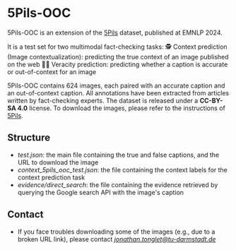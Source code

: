 # 5Pils-OOC 

5Pils-OOC is an extension of the [5Pils](https://github.com/UKPLab/5pils) dataset, published at EMNLP 2024.

It is a test set for two multimodal fact-checking tasks:
    🕵️ Context prediction (Image contextualization): predicting the true context of an image published on the web
    🧑‍⚖️ Veracity prediction: predicting whether a caption is accurate or out-of-context for an image


5Pils-OOC contains 624 images, each paired with an accurate caption and an out-of-context caption. All annotations have been extracted from articles written by fact-checking experts. 
The dataset is released under a **CC-BY-SA 4.0** license.
To download the images, please refer to the instructions of [5Pils](https://github.com/UKPLab/5pils).

## Structure

- *test.json*: the main file containing the true and false captions, and the URL to download the image
- *context_5pils_ooc_test.json*: the file containing the context labels for the context prediction task
- *evidence/direct_search*: the file containing the evidence retrieved by querying the Google search API with the image's caption


## Contact

- If you face troubles downloading some of the images (e.g., due to a broken URL link), please contact *jonathan.tonglet@tu-darmstadt.de*
